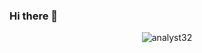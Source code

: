 ### Hi there 👋

<p align="center"> <img src="https://komarev.com/ghpvc/?username=analyst32" alt="analyst32" /> </p>
